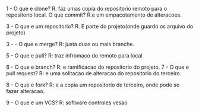 

1 - O que e clone?
R. faz umas copia do repositorio remoto para o repositorio local.
O que  commit?  R.e um empacotamento de alteracoes. 

3 - O que e um repositorio?  R. E parte do projeto(onde guardo os arquivo do projeto)

3 -  - O que e merge?  R: justa duas ou mais branche.

5 - O que e pull?  R: traz infromaco do remoto para local.

6 - O que e branch?  R: e ramificacao do repositorio do projeto.
7 - O que e pull request?  R: e uma solitacao de alteracao do repositorio do terceiro.

8 - O que e fork?  R:  e a copia um repositorio de terceiro, onde pode se fazer alteracao.

9 - O que e um VCS? R: software controles vesao



